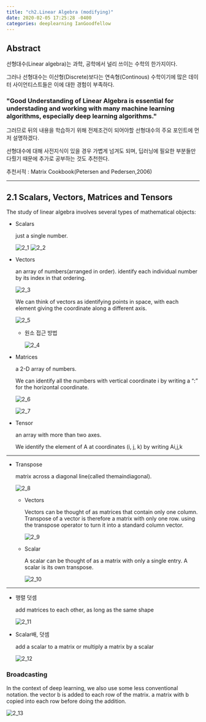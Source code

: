 ```yaml
---
title: "ch2.Linear Algebra (modifying)"
date: 2020-02-05 17:25:28 -0400
categories: deeplearning IanGoodfellow
---
```


## Abstract

선형대수(Linear algebra)는 과학, 공학에서 널리 쓰이는 수학의 한가지이다.

그러나 선형대수는 이산형(Discrete)보다는 연속형(Continous) 수학이기에 많은 데이터 사이언티스트들은 이에 대한 경험이 부족하다.

### "Good Understanding of Linear Algebra is essential for understading and working with many machine learning algorithms, especially deep learning algorithms."

그러므로 뒤의 내용을 학습하기 위해 전제조건이 되어야할 선형대수의 주요 포인트에 먼저 설명하겠다.

선형대수에 대해 사전지식이 있을 경우 가볍게 넘겨도 되며, 딥러닝에 필요한 부분들만 다뤘기 때문에 추가로 공부하는 것도 추천한다.

추천서적 : Matrix Cookbook(Petersen and Pedersen,2006)
  
----------------

## 2.1 Scalars, Vectors, Matrices and Tensors

The study of linear algebra involves several types of mathematical objects:

- Scalars

   just a single number.

  ![2_1](https://user-images.githubusercontent.com/27392019/73827577-250f7480-4843-11ea-9469-4c2db13d66bc.png)
  ![2_2](https://user-images.githubusercontent.com/27392019/73827581-280a6500-4843-11ea-9ad0-57296a96db44.png)

- Vectors

  an array of numbers(arranged in order). identify each individual number by its index in that ordering.
  
  ![2_3](https://user-images.githubusercontent.com/27392019/73829469-5473b080-4846-11ea-8a91-72eac2f89552.png)
  
  We can think of vectors as identifying points in space, with each element giving the coordinate along a different axis.
  
  ![2_5](https://user-images.githubusercontent.com/27392019/73830627-4faffc00-4848-11ea-9434-937b9eae4807.png)
  
  - 원소 접근 방법
  
    ![2_4](https://user-images.githubusercontent.com/27392019/73829548-7ff69b00-4846-11ea-8bc8-9b196e3f668e.png)
  

- Matrices

  a 2-D array of numbers.
  
  We can identify all the numbers with vertical coordinate i by writing a “:” for the horizontal coordinate.
  
  ![2_6](https://user-images.githubusercontent.com/27392019/73901863-576ab180-48d7-11ea-9b65-6c8243a30043.png)
  
  ![2_7](https://user-images.githubusercontent.com/27392019/73901864-589bde80-48d7-11ea-8aaa-28012957f540.png)
  

- Tensor

  an array with more than two axes.
  
  We identify the element of A at coordinates (i, j, k) by writing Ai,j,k
  
-----------------------------

- Transpose

  matrix across a diagonal line(called themaindiagonal).
  
  ![2_8](https://user-images.githubusercontent.com/27392019/73901868-59cd0b80-48d7-11ea-9339-52161abd969a.png)
  
  - Vectors
  
    Vectors can be thought of as matrices that contain only one column.
    Transpose of a vector is therefore a matrix with only one row.
    using the transpose operator to turn it into a standard column vector.
    
    ![2_9](https://user-images.githubusercontent.com/27392019/73901872-605b8300-48d7-11ea-8ba6-8a6fa49369a2.png)
  
  - Scalar
  
    A scalar can be thought of as a matrix with only a single entry. A scalar is its own transpose.
    
    ![2_10](https://user-images.githubusercontent.com/27392019/73901874-62254680-48d7-11ea-8414-944ed182c493.png)
    
    
-----------------------------------------------

- 행렬 덧셈

  add matrices to each other, as long as the same shape
  
  ![2_11](https://user-images.githubusercontent.com/27392019/73901877-63567380-48d7-11ea-9e46-edde750724c7.png)
  
  
- Scalar배, 덧셈

  add a scalar to a matrix or multiply a matrix by a scalar
  
  ![2_12](https://user-images.githubusercontent.com/27392019/73901879-65b8cd80-48d7-11ea-8f1e-2652b20c92c9.png)
  
### Broadcasting

In the context of deep learning, we also use some less conventional notation. the vector b is added to each row of the matrix. a matrix with b copied into each row before doing the addition.

![2_13](https://user-images.githubusercontent.com/27392019/73901882-681b2780-48d7-11ea-8517-7c1282f01af3.png)
